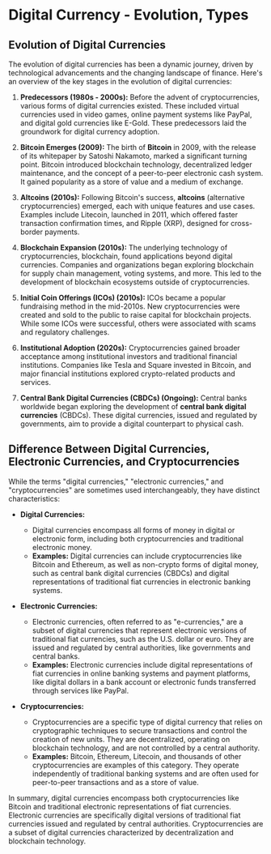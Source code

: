 # Digital Currency - Evolution, Types 

## Evolution of Digital Currencies

The evolution of digital currencies has been a dynamic journey, driven by technological advancements and the changing landscape of finance. Here's an overview of the key stages in the evolution of digital currencies:

1. **Predecessors (1980s - 2000s):** Before the advent of cryptocurrencies, various forms of digital currencies existed. These included virtual currencies used in video games, online payment systems like PayPal, and digital gold currencies like E-Gold. These predecessors laid the groundwork for digital currency adoption.

2. **Bitcoin Emerges (2009):** The birth of **Bitcoin** in 2009, with the release of its whitepaper by Satoshi Nakamoto, marked a significant turning point. Bitcoin introduced blockchain technology, decentralized ledger maintenance, and the concept of a peer-to-peer electronic cash system. It gained popularity as a store of value and a medium of exchange.

3. **Altcoins (2010s):** Following Bitcoin's success, **altcoins** (alternative cryptocurrencies) emerged, each with unique features and use cases. Examples include Litecoin, launched in 2011, which offered faster transaction confirmation times, and Ripple (XRP), designed for cross-border payments.

4. **Blockchain Expansion (2010s):** The underlying technology of cryptocurrencies, blockchain, found applications beyond digital currencies. Companies and organizations began exploring blockchain for supply chain management, voting systems, and more. This led to the development of blockchain ecosystems outside of cryptocurrencies.

5. **Initial Coin Offerings (ICOs) (2010s):** ICOs became a popular fundraising method in the mid-2010s. New cryptocurrencies were created and sold to the public to raise capital for blockchain projects. While some ICOs were successful, others were associated with scams and regulatory challenges.

6. **Institutional Adoption (2020s):** Cryptocurrencies gained broader acceptance among institutional investors and traditional financial institutions. Companies like Tesla and Square invested in Bitcoin, and major financial institutions explored crypto-related products and services.

7. **Central Bank Digital Currencies (CBDCs) (Ongoing):** Central banks worldwide began exploring the development of **central bank digital currencies** (CBDCs). These digital currencies, issued and regulated by governments, aim to provide a digital counterpart to physical cash.

## Difference Between Digital Currencies, Electronic Currencies, and Cryptocurrencies

While the terms "digital currencies," "electronic currencies," and "cryptocurrencies" are sometimes used interchangeably, they have distinct characteristics:

- **Digital Currencies:**
     * Digital currencies encompass all forms of money in digital or electronic form, including both cryptocurrencies and traditional electronic money.
     * **Examples:** Digital currencies can include cryptocurrencies like Bitcoin and Ethereum, as well as non-crypto forms of digital money, such as central bank digital currencies (CBDCs) and digital representations of traditional fiat currencies in electronic banking systems.

- **Electronic Currencies:**
     *  Electronic currencies, often referred to as "e-currencies," are a subset of digital currencies that represent electronic versions of traditional fiat currencies, such as the U.S. dollar or euro. They are issued and regulated by central authorities, like governments and central banks.
     * **Examples:** Electronic currencies include digital representations of fiat currencies in online banking systems and payment platforms, like digital dollars in a bank account or electronic funds transferred through services like PayPal.
- **Cryptocurrencies:**
    * Cryptocurrencies are a specific type of digital currency that relies on cryptographic techniques to secure transactions and control the creation of new units. They are decentralized, operating on blockchain technology, and are not controlled by a central authority.
    * **Examples:** Bitcoin, Ethereum, Litecoin, and thousands of other cryptocurrencies are examples of this category. They operate independently of traditional banking systems and are often used for peer-to-peer transactions and as a store of value.

In summary, digital currencies encompass both cryptocurrencies like Bitcoin and traditional electronic representations of fiat currencies. Electronic currencies are specifically digital versions of traditional fiat currencies issued and regulated by central authorities. Cryptocurrencies are a subset of digital currencies characterized by decentralization and blockchain technology.